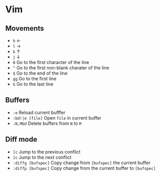 # Vim

## Movements
- `h` ←
- `l` →
- `k` ↑
- `j` ↓
- `0` Go to the first character of the line
- `^` Go to the first non-blank charater of the line
- `$` Go to the end of the line
- `gg` Go to the first line
- `G` Go to the last line

## Buffers
- `:e` Reload current bufffer
- `:bd!|e [file]` Open `file` in current buffer
- `:N,Mbd` Delete buffers from `N` to `M`

## Diff mode
- `[c` Jump to the previous conflict
- `]c` Jump to the next conflict
- `:diffg [bufspec]` Copy change from `[bufspec]` the current buffer
- `:diffp [bufspec]` Copy change from the current buffer to `[bufspec]`
